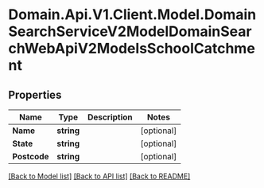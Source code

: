 # Domain.Api.V1.Client.Model.DomainSearchServiceV2ModelDomainSearchWebApiV2ModelsSchoolCatchment
## Properties

Name | Type | Description | Notes
------------ | ------------- | ------------- | -------------
**Name** | **string** |  | [optional] 
**State** | **string** |  | [optional] 
**Postcode** | **string** |  | [optional] 

[[Back to Model list]](../README.md#documentation-for-models) [[Back to API list]](../README.md#documentation-for-api-endpoints) [[Back to README]](../README.md)

